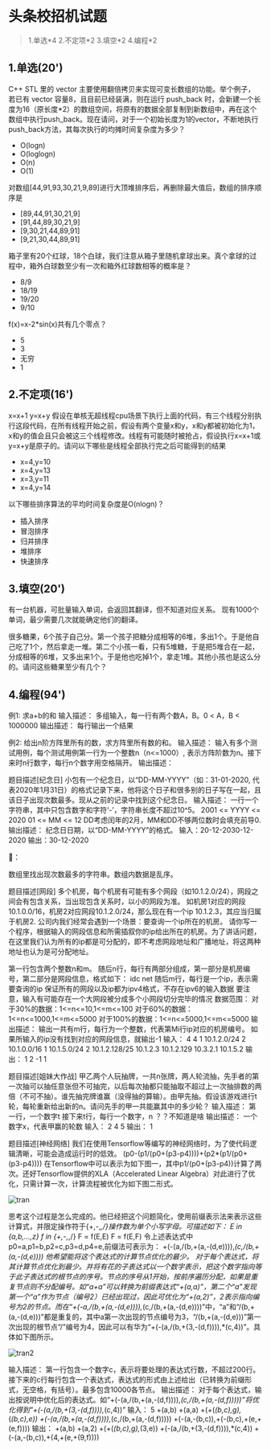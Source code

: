# 头条校招机试题

> 1.单选\*4  2.不定项\*2  3.填空\*2  4.编程\*2

## 1.单选(20')

C++ STL 里的 vector 主要使用翻倍拷贝来实现可变长数组的功能。举个例子，若已有 vector 容量8，且目前已经装满，则在运行 push_back 时，会新建一个长度为16（原长度*2）的数组空间，将原有的数据全部复制到新数组中，再在这个数组中执行push_back。现在请问，对于一个初始长度为1的vector，不断地执行push_back方法，其每次执行的均摊时间复杂度为多少？

* O(logn)
* O(loglogn)
* O(n)
* O(1)

对数组[44,91,93,30,21,9,89]进行大顶堆排序后，再删除最大值后，数组的排序顺序是

* [89,44,91,30,21,9]
* [91,44,89,30,21,9]
* [9,30,21,44,89,91]
* [9,21,30,44,89,91]

箱子里有20个红球，18个白球，我们注意从箱子里随机拿球出来。真个拿球的过程中，箱外白球数至少有一次和箱外红球数相等的概率是？

* 8/9
* 18/19
* 19/20
* 9/10

f(x)=x-2*sin(x)共有几个零点？

* 5
* 3
* 无穷
* 1

## 2.不定项(16')

x=x+1
y=x+y
假设在单核无超线程cpu场景下执行上面的代码，有三个线程分别执行这段代码，在所有线程开始之前，假设有两个变量x和y，x和y都被初始化为1，x和y的值会且只会被这三个线程修改。线程有可能随时被抢占，假设执行x=x+1或y=x+y是原子的。请问以下哪些是线程全部执行完之后可能得到的结果

* x=4,y=10
* x=4,y=13
* x=3,y=11
* x=4,y=14

以下哪些排序算法的平均时间复杂度是O(nlogn)？

* 插入排序
* 冒泡排序
* 归并排序
* 堆排序
* 快速排序

## 3.填空(20')

有一台机器，可批量输入单词，会返回其翻译，但不知道对应关系。
现有1000个单词，最少需要几次就能确定他们的翻译。

很多糖果，6个孩子自己分。第一个孩子把糖分成相等的6堆，多出1个。于是他自己吃了1个，然后拿走一堆。第二个小孩一看，只有5堆糖，于是把5堆合在一起，分成相等的6堆，又多出来1个。于是他也吃掉1个，拿走1堆。其他小孩也是这么分的。请问这些糖果至少有几个？

## 4.编程(94')

例1:
求a+b的和
输入描述：
多组输入，每一行有两个数A，B。0 < A，B < 1000000
输出描述：
每行输出一个结果

例2:
给出n阶方阵里所有的数，求方阵里所有数的和。
输入描述：
输入有多个测试用例，每个测试用例第一行为一个整数n（n<=1000）, 表示方阵阶数为n。接下来时n行数字，每行n个数字用空格隔开。
输出描述：

题目描述[纪念日]
小包有一个纪念日，以“DD-MM-YYYY”（如：31-01-2020, 代表2020年1月31日）的格式记录下来，他将这个日子和很多别的日子写在一起，且该日子出现次数最多。现从之前的记录中找到这个纪念日。
输入描述：
一行一个字符串，其中只包含数字和字符‘-’，字符串长度不超过10^5。
2001 <= YYYY <= 2020
01 <= MM <= 12
DD考虑闰年的2月，MM和DD不够两位数时会填充前导0.
输出描述：
纪念日日期，以“DD-MM-YYYY”的格式。
输入：20-12-2030-12-2020
输出：30-12-2020

🐻：

数组里找出现次数最多的字符串。数组内数据是乱序。

题目描述[网段]
多个机房，每个机房有可能有多个网段（如10.1.2.0/24），网段之间会有包含关系，当出现包含关系时，以小的网段为准。
如机房1对应的网段10.1.0.0/16，机房2对应网段10.1.2.0/24，那么现在有一个ip 10.1.2.3，其应当归属于机房2.
公司内我们经常会遇到一个场景：要查询一个ip所在的机房。
请你写一个程序，根据输入的网段信息和所需插叙你的ip给出所在的机房。为了讲话问题，在这里我们认为所有的ip都是可分配的，即不考虑网段地址和广播地址，将这两种地址也认为是可分配地址。

第一行包含两个整数n和m。
随后n行，每行有两部分组成，第一部分是机房编号，第二部分是网段信息，格式如下：
idc net
随后m行，每行是一个ip，表示需要查询的ip
保证所有的网段以及ip都为ipv4格式，不存在ipv6的输入数据
要注意，输入有可能存在一个大网段被分成多个小网段切分完毕的情况
数据范围：
对于30%的数据：1<=n<=10,1<=m<=100
对于60%的数据：1<=n<=1000,1<=m<=5000
对于100%的数据：1<=n<=5000,1<=m<=5000
输出描述：
输出一共有m行，每行为一个整数，代表第Mi行ip对应的机房编号。
如果所输入的ip没有找到对应的网段信息，就输出-1
输入：
4 4
1 10.1.2.0/24
2 10.1.0.0/16
1 10.1.5.0/24
2 10.1.2.128/25
10.1.2.3
10.1.2.129
10.3.2.1
10.1.5.2
输出：
1
2
-1
1

题目描述[姐妹大作战]
甲乙两个人玩抽牌，一共n张牌，两人轮流抽，先手者的第一次抽可以抽任意张但不可抽完，以后每次抽都只能抽取不超过上一次抽排数的两倍（不可不抽）。谁先抽完牌谁赢（没得抽的算输）。由甲先抽。假设该游戏进行t轮，每轮重新给出新的n。请问先手的甲一共能赢其中的多少轮？
输入描述：
第一行，一个数字t
接下来t行，每行一个数字，n
？？不知道是啥
输出描述：
一个数字x，代表甲赢的轮数
输入：
2
4
5
输出：
1

题目描述[神经网络]
我们在使用Tensorflow等编写的神经网络时，为了使代码逻辑清晰，可能会造成运行时的低效。
(p0-(p1/(p0+(p3-p4))))+(p2*(p1/(p0+(p3-p4))))
在Tensorflow中可以表示为如下图一，其中p1/(p0+(p3-p4))计算了两次。还好Tensorflow提供的XLA（Accelerated Linear Algebra）对此进行了优化，只需计算一次，计算流程被优化为如下图二形式。

![tran](/assets/37/tran.png)

思考这个过程是怎么完成的。他已经把这个问题简化，使用前缀表示法来表示这些计算式，并限定操作符于{+,-,*,/}操作数为单个小写字母。可描述如下：
E in {a,b,...,z}
f in {+,-,*,/}
F = f(E,E)
F = f(E,F)
令上述表达式中p0=a,p1=b,p2=c,p3=d,p4=e,前缀法可表示为：
+(-(a,/(b,+(a,-(d,e)))),*(c,/(b,+(a,-(d,e))))
他希望能将这个表达式的计算节点优化的最少。
对于每个表达式，将其计算节点优化到最少。并将有花的子表达式以一个数字表示，把这个数字指向等于此子表达式的根节点的序号。节点的序号从1开始，按前序遍历分配，如果是重复节点则不分配编号。如“a+a”可以转换为前缀表达式“+(a,a)”，第二个“a”发现第一个“a”作为节点（编号2）已经出现过，因此可优化为“+(a,2)”，2表示指向编号为2的节点。而在“+(-a,/(b,+(a,-(d,e)))),*(c,/(b,+(a,-(d,e))))”中，“a”和“/(b,+(a,-(d,e)))”都是重复的，其中a第一次出现的节点编号为3，“/(b,+(a,-(d,e)))”第一次出现的根节点“/”编号为4，因此可以有华为“+(-(a,/(b,+(3,-(d,f)))),*(c,4))”。具体如下图所示。

![tran2](/assets/37/tran2.jpg)

输入描述：
第一行包含一个数字c，表示将要处理的表达式行数，不超过200行。接下来的c行每行包含一个表达式，表达式的形式由上述给出（已转换为前缀形式，无空格，有括号）。最多包含10000各节点。
输出描述：
对于每个表达式，输出按说明中优化后的表达式。如“+(-(a,/(b,+(a,-(d,f)))),*(c,/(b,+(a,-(d,f)))))”将优化得到“+(-(a,/(b,+(3,-(d,f)))),*(c,4))”
输入：
5
+(a,b)
+(a,a)
+(+(*(b,c),g),*(*(b,c),e))
+(-(a,/(b,+(a,-(d,f)))),*(c,/(b,+(a,-(d,f)))))
+(-(a,-(b,c)),+(-(b,c),+(e,+(e,f))))
输出：
+(a,b)
+(a,2)
+(+(*(b,c),g),*(3,e))
+(-(a,/(b,+(3,-(d,f)))),*(c,4))
+(-(a,-(b,c)),+(4,+(e,+(9,f))))
